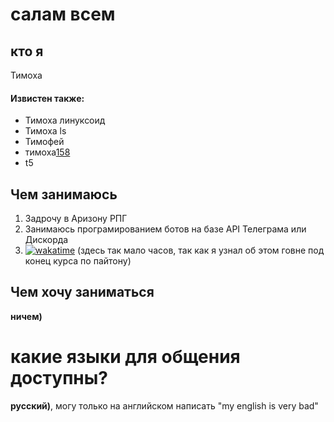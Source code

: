 # салам всем
## кто я
Тимоха
#### Извистен также:
- Тимоха линуксоид
- Тимоха ls
- Тимофей
- тимоха[158](https://www.consultant.ru/document/cons_doc_LAW_10699/57b5c7b83fcd2cf40cabe2042f2d8f04ed6875ad/ "я не уголовник")
- t5
## Чем занимаюсь
1. Задрочу в Аризону РПГ
2. Занимаюсь програмированием ботов на базе API Телеграма или Дискорда
3. [![wakatime](https://wakatime.com/badge/user/2b023763-aaa7-4bf9-818a-d496410873ea.svg)](https://wakatime.com/@2b023763-aaa7-4bf9-818a-d496410873ea)  (здесь так мало часов, так как я узнал об этом говне под конец курса по пайтону)
## Чем хочу заниматься
**ничем)**
# какие языки для общения доступны?
**русский)**, могу только на английском написать "my english is very bad"

